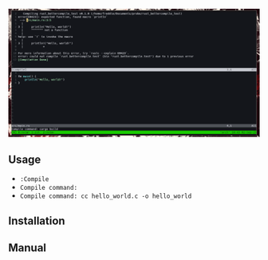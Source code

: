 ![preview](https://github.com/freddidit/bettercompile/blob/master/preview.png)

## Usage

- ``
:Compile
``
- ``
Compile command:  
``
- ``
Compile command: cc hello_world.c -o hello_world
``

## Installation

## Manual

